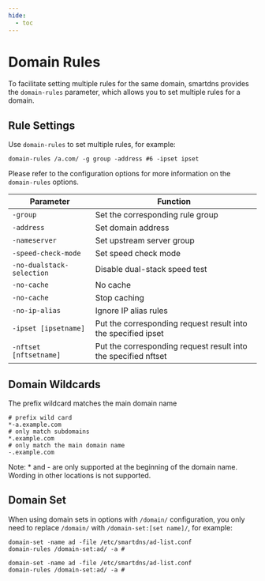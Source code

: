 ```yaml
---
hide:
  - toc
---
```


# Domain Rules

To facilitate setting multiple rules for the same domain, smartdns provides the `domain-rules` parameter, which allows you to set multiple rules for a domain.

## Rule Settings

Use `domain-rules` to set multiple rules, for example:

  ```
  domain-rules /a.com/ -g group -address #6 -ipset ipset
  ```

  Please refer to the configuration options for more information on the `domain-rules` options.

  | Parameter | Function                                  |
  |---|---|
  |`-group`|Set the corresponding rule group|
  |`-address`|Set domain address|
  |`-nameserver`|Set upstream server group|
  |`-speed-check-mode`|Set speed check mode|
  | `-no-dualstack-selection` | Disable dual-stack speed test |
  |`-no-cache`|No cache|
  | `-no-cache` | Stop caching                               |
  | `-no-ip-alias` |Ignore IP alias rules|
  | `-ipset [ipsetname]` |Put the corresponding request result into the specified ipset|
  | `-nftset [nftsetname]` |Put the corresponding request result into the specified nftset|


## Domain Wildcards

The prefix wildcard matches the main domain name

  ```shell
  # prefix wild card
  *-a.example.com
  # only match subdomains
  *.example.com
  # only match the main domain name
  -.example.com
  ```

  Note: * and - are only supported at the beginning of the domain name. Wording in other locations is not supported.

## Domain Set

When using domain sets in options with `/domain/` configuration, you only need to replace `/domain/` with `/domain-set:[set name]/`, for example:

  ```shell
  domain-set -name ad -file /etc/smartdns/ad-list.conf
  domain-rules /domain-set:ad/ -a #
  ```

  ```shell
  domain-set -name ad -file /etc/smartdns/ad-list.conf
  domain-rules /domain-set:ad/ -a #
  ```
